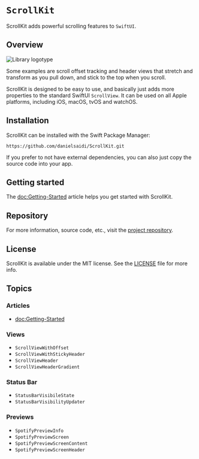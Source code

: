 # ``ScrollKit``

ScrollKit adds powerful scrolling features to `SwiftUI`.



## Overview

![Library logotype](Logo.png)

Some examples are scroll offset tracking and header views that stretch and transform as you pull down, and stick to the top when you scroll.

ScrollKit is designed to be easy to use, and basically just adds more properties to the standard SwiftUI `ScrollView`. It can be used on all Apple platforms, including iOS, macOS, tvOS and watchOS.



## Installation

ScrollKit can be installed with the Swift Package Manager:

```
https://github.com/danielsaidi/ScrollKit.git
```

If you prefer to not have external dependencies, you can also just copy the source code into your app.



## Getting started

The <doc:Getting-Started> article helps you get started with ScrollKit.



## Repository

For more information, source code, etc., visit the [project repository][Repository].



## License

ScrollKit is available under the MIT license. See the [LICENSE][License] file for more info.



## Topics

### Articles

- <doc:Getting-Started>

### Views

- ``ScrollViewWithOffset``
- ``ScrollViewWithStickyHeader``
- ``ScrollViewHeader``
- ``ScrollViewHeaderGradient``

### Status Bar

- ``StatusBarVisibileState``
- ``StatusBarVisibilityUpdater``

### Previews

- ``SpotifyPreviewInfo``
- ``SpotifyPreviewScreen``
- ``SpotifyPreviewScreenContent``
- ``SpotifyPreviewScreenHeader``



[License]: https://github.com/danielsaidi/ScrollKit/blob/master/LICENSE
[Repository]: https://github.com/danielsaidi/ScrollKit
